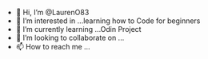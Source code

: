 - 👋 Hi, I’m @LaurenO83
- 👀 I’m interested in ...learning how to Code for beginners
- 🌱 I’m currently learning ...Odin Project
- 💞️ I’m looking to collaborate on ...
- 📫 How to reach me ...

<!---
LaurenO83/LaurenO83 is a ✨ special ✨ repository because its `README.md` (this file) appears on your GitHub profile.
You can click the Preview link to take a look at your changes.
--->
